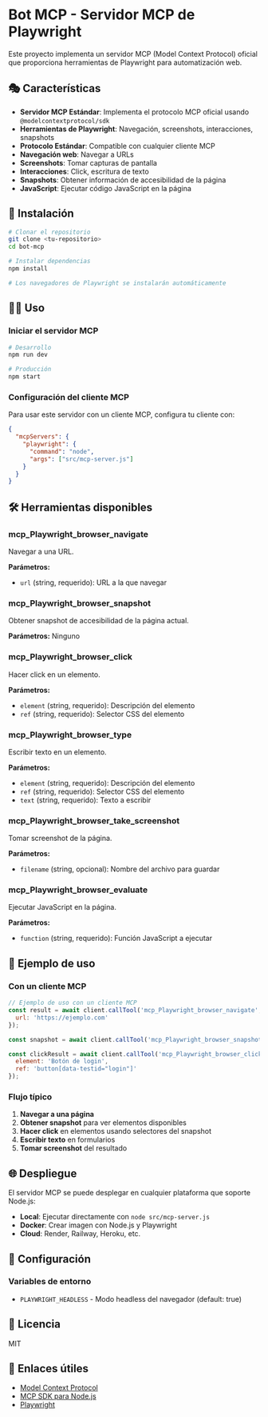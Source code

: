 # Bot MCP - Servidor MCP de Playwright

Este proyecto implementa un servidor MCP (Model Context Protocol) oficial que proporciona herramientas de Playwright para automatización web.

## 🎭 Características

- **Servidor MCP Estándar**: Implementa el protocolo MCP oficial usando `@modelcontextprotocol/sdk`
- **Herramientas de Playwright**: Navegación, screenshots, interacciones, snapshots
- **Protocolo Estándar**: Compatible con cualquier cliente MCP
- **Navegación web**: Navegar a URLs
- **Screenshots**: Tomar capturas de pantalla
- **Interacciones**: Click, escritura de texto
- **Snapshots**: Obtener información de accesibilidad de la página
- **JavaScript**: Ejecutar código JavaScript en la página

## 🚀 Instalación

```bash
# Clonar el repositorio
git clone <tu-repositorio>
cd bot-mcp

# Instalar dependencias
npm install

# Los navegadores de Playwright se instalarán automáticamente
```

## 🏃‍♂️ Uso

### Iniciar el servidor MCP

```bash
# Desarrollo
npm run dev

# Producción
npm start
```

### Configuración del cliente MCP

Para usar este servidor con un cliente MCP, configura tu cliente con:

```json
{
  "mcpServers": {
    "playwright": {
      "command": "node",
      "args": ["src/mcp-server.js"]
    }
  }
}
```

## 🛠️ Herramientas disponibles

### mcp_Playwright_browser_navigate
Navegar a una URL.

**Parámetros:**
- `url` (string, requerido): URL a la que navegar

### mcp_Playwright_browser_snapshot
Obtener snapshot de accesibilidad de la página actual.

**Parámetros:** Ninguno

### mcp_Playwright_browser_click
Hacer click en un elemento.

**Parámetros:**
- `element` (string, requerido): Descripción del elemento
- `ref` (string, requerido): Selector CSS del elemento

### mcp_Playwright_browser_type
Escribir texto en un elemento.

**Parámetros:**
- `element` (string, requerido): Descripción del elemento
- `ref` (string, requerido): Selector CSS del elemento
- `text` (string, requerido): Texto a escribir

### mcp_Playwright_browser_take_screenshot
Tomar screenshot de la página.

**Parámetros:**
- `filename` (string, opcional): Nombre del archivo para guardar

### mcp_Playwright_browser_evaluate
Ejecutar JavaScript en la página.

**Parámetros:**
- `function` (string, requerido): Función JavaScript a ejecutar

## 📝 Ejemplo de uso

### Con un cliente MCP

```javascript
// Ejemplo de uso con un cliente MCP
const result = await client.callTool('mcp_Playwright_browser_navigate', {
  url: 'https://ejemplo.com'
});

const snapshot = await client.callTool('mcp_Playwright_browser_snapshot', {});

const clickResult = await client.callTool('mcp_Playwright_browser_click', {
  element: 'Botón de login',
  ref: 'button[data-testid="login"]'
});
```

### Flujo típico

1. **Navegar a una página**
2. **Obtener snapshot** para ver elementos disponibles
3. **Hacer click** en elementos usando selectores del snapshot
4. **Escribir texto** en formularios
5. **Tomar screenshot** del resultado

## 🌐 Despliegue

El servidor MCP se puede desplegar en cualquier plataforma que soporte Node.js:

- **Local**: Ejecutar directamente con `node src/mcp-server.js`
- **Docker**: Crear imagen con Node.js y Playwright
- **Cloud**: Render, Railway, Heroku, etc.

## 🔧 Configuración

### Variables de entorno

- `PLAYWRIGHT_HEADLESS` - Modo headless del navegador (default: true)

## 📄 Licencia

MIT

## 🔗 Enlaces útiles

- [Model Context Protocol](https://modelcontextprotocol.io/)
- [MCP SDK para Node.js](https://modelcontextprotocol.io/quickstart/server#node)
- [Playwright](https://playwright.dev/) 
